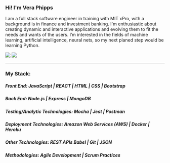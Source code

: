### Hi! I'm Vera Phipps 

I am a full stack software engineer in training with MIT xPro, with a background is in finance and investment banking. I'm enthusiastic about creating dynamic and interactive applications and evolving them to fit the needs and wants of the users. 
I’m interested in the fields of machine learning, artificial intelligence, neural nets, so my next planed step would be learning Python. 
  
[![](https://img.shields.io/badge/linkedin-%230077B5.svg?&style=for-the-badge&logo=linkedin&https://img.shields.io/static/v1?label=<LABEL>&message=<MESSAGE>&logoColor=white0e76a8)](https://www.linkedin.com/in/vera-phipps/)
[![](https://img.shields.io/badge/web-%23D14836.svg?&style=for-the-badge&logo=web&logoColor=white&color=<yellow>)](https://veraphipps01.github.io/) 


___________________________________________________________________________________________________________________________________________________________

### My Stack:
##### Front End: JavaScript | REACT | HTML | CSS | Bootstrap
##### Back End: Node.js | Express | MongoDB 
##### Testing/Analytic Technologies: Mocha | Jest | Postman
##### Deployment Technologies: Amazon Web Services (AWS) | Docker | Heroku
##### Other Technologies: REST APIs Babel | Git | JSON
##### Methodologies: Agile Development | Scrum Practices

